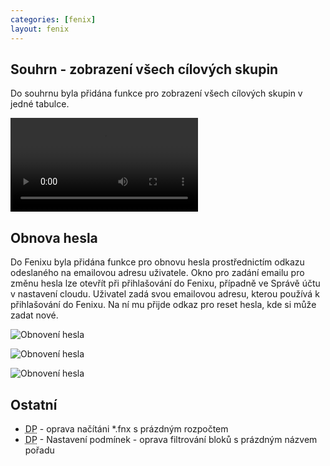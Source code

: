 ```yaml
---
categories: [fenix]
layout: fenix
---
```


## Souhrn - zobrazení všech cílových skupin
Do souhrnu byla přidána funkce pro zobrazení všech cílových skupin v jedné tabulce.

<video src="{{site.url}}/data/vsechnycsvsouhrnu.mp4" type="video/mp4" controls>Souhrn - všechny cílové skupiny</video>

## Obnova hesla
Do Fenixu byla přidána funkce pro obnovu hesla prostřednictím odkazu odeslaného na emailovou adresu uživatele. Okno pro zadání emailu pro změnu hesla lze otevřít při přihlašování do Fenixu, případně ve Správě účtu v nastavení cloudu.
Uživatel zadá svou emailovou adresu, kterou používá k přihlašování do Fenixu. Na ní mu přijde odkaz pro reset hesla, kde si může zadat nové.

![Obnovení hesla]({{site.url}}/data/passwordreset1.png "Obnovení hesla")

![Obnovení hesla]({{site.url}}/data/passwordreset4.png "Obnovení hesla")

![Obnovení hesla]({{site.url}}/data/passwordreset3.png "Obnovení hesla")

## Ostatní
<ul>
<li><abbr title="Detailní plán">DP</abbr> - oprava načítáni *.fnx s prázdným rozpočtem</li>
<li><abbr title="Detailní plán">DP</abbr> - Nastavení podmínek -  oprava filtrování bloků s prázdným názvem pořadu</li>
</ul>
